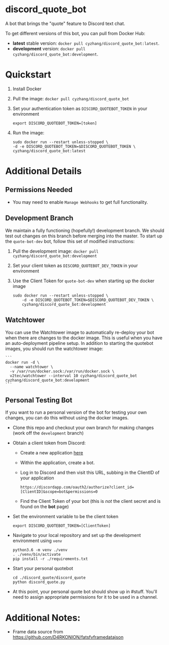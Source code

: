 # discord_quote_bot
A bot that brings the "quote" feature to Discord text chat.

To get different versions of this bot, you can pull from Docker Hub:
- **latest** stable version: `docker pull cyzhang/discord_quote_bot:latest`.
- **development** version: `docker pull cyzhang/discord_quote_bot:development`.

# Quickstart

1. Install Docker
2. Pull the image: `docker pull cyzhang/discord_quote_bot`
3. Set your authentication token as `DISCORD_QUOTEBOT_TOKEN` in your environment 

    ```
    export DISCORD_QUOTEBOT_TOKEN=[token]
    ```

4. Run the image: 

    ```
    sudo docker run --restart unless-stopped \
    -d -e DISCORD_QUOTEBOT_TOKEN=$DISCORD_QUOTEBOT_TOKEN \
    cyzhang/discord_quote_bot:latest 
    ```

# Additional Details

## Permissions Needed

- You may need to enable `Manage Webhooks` to get full functionality.

## Development Branch

We maintain a fully functioning (hopefully!) development branch. We should test out changes on this branch before merging into the master. To start up the `quote-bot-dev` bot, follow this set of modified instructions:  

1. Pull the development image: `docker pull cyzhang/discord_quote_bot:development`
2. Set your client token as `DISCORD_QUOTEBOT_DEV_TOKEN` in your environment
3. Use the Client Token for `quote-bot-dev` when starting up the docker image  

    ```
    sudo docker run --restart unless-stopped \
        -d -e DISCORD_QUOTEBOT_TOKEN=$DISCORD_QUOTEBOT_DEV_TOKEN \
        cyzhang/discord_quote_bot:development 
    ```

## Watchtower

You can use the Watchtower image to automatically re-deploy your bot when there are changes to the docker image. This is useful when you have an auto-deployment pipeline setup. In addition to starting the quotebot images, you should run the watchtower image:

    ```
    docker run -d \
      --name watchtower \
      -v /var/run/docker.sock:/var/run/docker.sock \
      v2tec/watchtower --interval 10 cyzhang/discord_quote_bot cyzhang/discord_quote_bot:development
    ```

## Personal Testing Bot
If you want to run a personal version of the bot for testing your own changes, you can do this without using the docker images.

- Clone this repo and checkout your own branch for making changes (work off the `development` branch)
- Obtain a client token from Discord:
    - Create a new application [here](https://discordapp.com/developers/applications/)
    - Within the application, create a bot.
    - Log in to Discord and then visit this URL, subbing in the ClientID of your application     
    
        ```
        https://discordapp.com/oauth2/authorize?client_id=[ClientID]&scope=bot&permissions=0
        ```
        
    - Find the Client Token of your bot (this is *not* the client secret and is found on the **bot** page)
- Set the environment variable to be the client token   

    ```
    export DISCORD_QUOTEBOT_TOKEN=[ClientToken]
    ```
    
- Navigate to your local repository and set up the development environment using `venv`
    
    ```
    python3.6 -m venv ./venv
    . ./venv/bin/activate
    pip install -r ./requirements.txt
    ```
    
- Start your personal quotebot
    
    ```
    cd ./discord_quote/discord_quote
    python discord_quote.py
    ```
    
- At this point, your personal quote bot should show up in #stuff. You'll need to assign appropriate permissions for it to be used in a channel.
    
    
# Additional Notes:

- Frame data source from https://github.com/D4RKONION/fatsfvframedatajson
